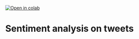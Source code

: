 [![Open in colab](https://colab.research.google.com/assets/colab-badge.svg)](https://colab.research.google.com/github/joanfito/sentiment_analysis_on_tweets/blob/main/sentiment_analysis_training.ipynb)

# Sentiment analysis on tweets
